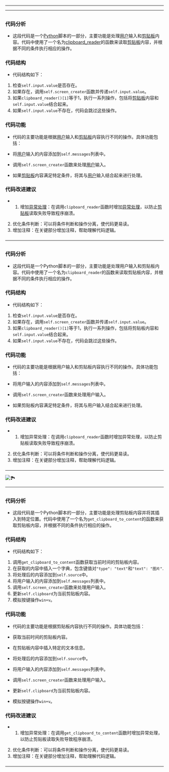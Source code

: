 # 
___
___
## 
### 代码分析
- 这段代码是一个[Python](key_***Python***)脚本的一部分，主要功能是处理[用户](key_***用户***)输入和[剪贴板](key_***剪贴板***)内容。代码中使用了一个名为[clipboard_reader](key_***clipboard_reader***)的函数来读取[剪贴板](key_***剪贴板***)内容，并根据不同的条件执行相应的操作。
###  
### 代码结构
- 代码结构如下：

1. 检查`self.input.value`是否存在。
2. 如果存在，调用`self.screen_creater`函数并传递`self.input.value`。
3. 如果`clipboard_reader()[1]`等于1，执行一系列操作，包括将[剪贴板](key_***剪贴板***)内容和`self.input.value`结合起来。
4. 如果`self.input.value`不存在，代码会跳过这些操作。
###  
### 代码功能
- 代码的主要功能是根据[用户](key_***用户***)输入和[剪贴板](key_***剪贴板***)内容执行不同的操作。具体功能包括：

- 将[用户](key_***用户***)输入的内容添加到`self.messages`列表中。
- 调用`self.screen_creater`函数来处理[用户](key_***用户***)输入。
- 如果[剪贴板](key_***剪贴板***)内容满足特定条件，将其与[用户](key_***用户***)输入结合起来进行处理。
###  
### 代码改进建议
- 1. 增加[异常处理](key_***异常处理***)：在调用`clipboard_reader`函数时增加[异常处理](key_***异常处理***)，以防止[剪贴板](key_***剪贴板***)读取失败导致程序崩溃。
2. 优化条件判断：可以将条件判断和操作分离，使代码更易读。
3. 增加注释：在关键部分增加注释，帮助理解代码逻辑。
### 
___
## 
### 代码分析
- 这段代码是一个Python脚本的一部分，主要功能是处理用户输入和剪贴板内容。代码中使用了一个名为`clipboard_reader`的函数来读取剪贴板内容，并根据不同的条件执行相应的操作。
###  
### 代码结构
- 代码结构如下：

1. 检查`self.input.value`是否存在。
2. 如果存在，调用`self.screen_creater`函数并传递`self.input.value`。
3. 如果`clipboard_reader()[1]`等于1，执行一系列操作，包括将剪贴板内容和`self.input.value`结合起来。
4. 如果`self.input.value`不存在，代码会跳过这些操作。
###  
### 代码功能
- 代码的主要功能是根据用户输入和剪贴板内容执行不同的操作。具体功能包括：

- 将用户输入的内容添加到`self.messages`列表中。
- 调用`self.screen_creater`函数来处理用户输入。
- 如果剪贴板内容满足特定条件，将其与用户输入结合起来进行处理。
###  
### 代码改进建议
- 1. 增加异常处理：在调用`clipboard_reader`函数时增加异常处理，以防止剪贴板读取失败导致程序崩溃。
2. 优化条件判断：可以将条件判断和操作分离，使代码更易读。
3. 增加注释：在关键部分增加注释，帮助理解代码逻辑。
### 
___
![🏞️](https://cdn.jsdelivr.net/gh/bwicarus/img/20240801183135.jpg)
___
## 
### 代码分析
- 这段代码是一个Python脚本的一部分，主要功能是处理剪贴板内容并将其插入到特定位置。代码中使用了一个名为`get_clipboard_to_content`的函数来获取剪贴板内容，并根据不同的条件执行相应的操作。
###  
### 代码结构
- 代码结构如下：

1. 调用`get_clipboard_to_content`函数获取当前时间的剪贴板内容。
2. 在获取的内容中插入一个字典，包含键值对`"type": "text"`和`"text": "图片"`.
3. 将处理后的内容添加到`self.source`中。
4. 将用户输入的内容添加到`self.messages`列表中。
5. 调用`self.screen_creater`函数来处理用户输入。
6. 更新`self.clipboard`为当前剪贴板内容。
7. 模拟按键操作`win+v`。
###  
### 代码功能
- 代码的主要功能是根据剪贴板内容执行不同的操作。具体功能包括：

- 获取当前时间的剪贴板内容。
- 在剪贴板内容中插入特定的文本信息。
- 将处理后的内容添加到`self.source`中。
- 将用户输入的内容添加到`self.messages`列表中。
- 调用`self.screen_creater`函数来处理用户输入。
- 更新`self.clipboard`为当前剪贴板内容。
- 模拟按键操作`win+v`。
###  
### 代码改进建议
- 1. 增加异常处理：在调用`get_clipboard_to_content`函数时增加异常处理，以防止剪贴板读取失败导致程序崩溃。
2. 优化条件判断：可以将条件判断和操作分离，使代码更易读。
3. 增加注释：在关键部分增加注释，帮助理解代码逻辑。
### 
___
